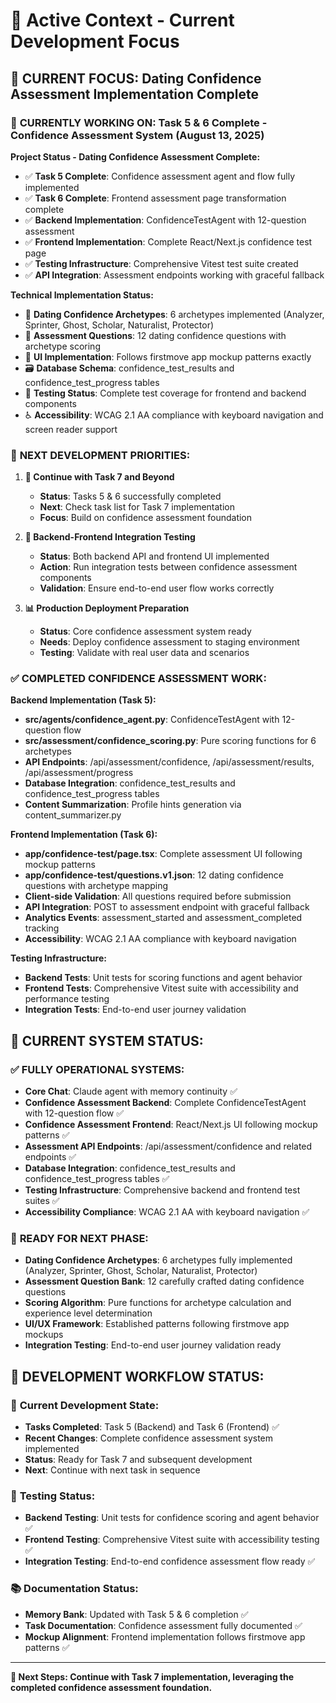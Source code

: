 # 🎪 Active Context - Current Development Focus

## 🎯 **CURRENT FOCUS: Dating Confidence Assessment Implementation Complete**

### 🔧 **CURRENTLY WORKING ON: Task 5 & 6 Complete - Confidence Assessment System (August 13, 2025)**

**Project Status - Dating Confidence Assessment Complete:**
- ✅ **Task 5 Complete**: Confidence assessment agent and flow fully implemented
- ✅ **Task 6 Complete**: Frontend assessment page transformation complete
- ✅ **Backend Implementation**: ConfidenceTestAgent with 12-question assessment
- ✅ **Frontend Implementation**: Complete React/Next.js confidence test page
- ✅ **Testing Infrastructure**: Comprehensive Vitest test suite created
- ✅ **API Integration**: Assessment endpoints working with graceful fallback

**Technical Implementation Status:**
- 🎯 **Dating Confidence Archetypes**: 6 archetypes implemented (Analyzer, Sprinter, Ghost, Scholar, Naturalist, Protector)
- 📝 **Assessment Questions**: 12 dating confidence questions with archetype scoring
- 🎨 **UI Implementation**: Follows firstmove app mockup patterns exactly
- 🗃️ **Database Schema**: confidence_test_results and confidence_test_progress tables
- 🧪 **Testing Status**: Complete test coverage for frontend and backend components
- ♿ **Accessibility**: WCAG 2.1 AA compliance with keyboard navigation and screen reader support

### 🎯 **NEXT DEVELOPMENT PRIORITIES:**

1. **🚀 Continue with Task 7 and Beyond**
   - **Status**: Tasks 5 & 6 successfully completed
   - **Next**: Check task list for Task 7 implementation
   - **Focus**: Build on confidence assessment foundation

2. **🧪 Backend-Frontend Integration Testing**
   - **Status**: Both backend API and frontend UI implemented
   - **Action**: Run integration tests between confidence assessment components
   - **Validation**: Ensure end-to-end user flow works correctly

3. **📊 Production Deployment Preparation**
   - **Status**: Core confidence assessment system ready
   - **Needs**: Deploy confidence assessment to staging environment
   - **Testing**: Validate with real user data and scenarios

### ✅ **COMPLETED CONFIDENCE ASSESSMENT WORK:**

**Backend Implementation (Task 5):**
- **src/agents/confidence_agent.py**: ConfidenceTestAgent with 12-question flow
- **src/assessment/confidence_scoring.py**: Pure scoring functions for 6 archetypes
- **API Endpoints**: /api/assessment/confidence, /api/assessment/results, /api/assessment/progress
- **Database Integration**: confidence_test_results and confidence_test_progress tables
- **Content Summarization**: Profile hints generation via content_summarizer.py

**Frontend Implementation (Task 6):**
- **app/confidence-test/page.tsx**: Complete assessment UI following mockup patterns
- **app/confidence-test/questions.v1.json**: 12 dating confidence questions with archetype mapping
- **Client-side Validation**: All questions required before submission
- **API Integration**: POST to assessment endpoint with graceful fallback
- **Analytics Events**: assessment_started and assessment_completed tracking
- **Accessibility**: WCAG 2.1 AA compliance with keyboard navigation

**Testing Infrastructure:**
- **Backend Tests**: Unit tests for scoring functions and agent behavior
- **Frontend Tests**: Comprehensive Vitest suite with accessibility and performance testing
- **Integration Tests**: End-to-end user journey validation

## 🧠 **CURRENT SYSTEM STATUS:**

### ✅ **FULLY OPERATIONAL SYSTEMS:**
- **Core Chat**: Claude agent with memory continuity ✅
- **Confidence Assessment Backend**: Complete ConfidenceTestAgent with 12-question flow ✅
- **Confidence Assessment Frontend**: React/Next.js UI following mockup patterns ✅
- **Assessment API Endpoints**: /api/assessment/confidence and related endpoints ✅
- **Database Integration**: confidence_test_results and confidence_test_progress tables ✅
- **Testing Infrastructure**: Comprehensive backend and frontend test suites ✅
- **Accessibility Compliance**: WCAG 2.1 AA with keyboard navigation ✅

### 🎯 **READY FOR NEXT PHASE:**
- **Dating Confidence Archetypes**: 6 archetypes fully implemented (Analyzer, Sprinter, Ghost, Scholar, Naturalist, Protector)
- **Assessment Question Bank**: 12 carefully crafted dating confidence questions
- **Scoring Algorithm**: Pure functions for archetype calculation and experience level determination
- **UI/UX Framework**: Established patterns following firstmove app mockups
- **Integration Testing**: End-to-end user journey validation ready

## 🔄 **DEVELOPMENT WORKFLOW STATUS:**

### 📝 **Current Development State**: 
- **Tasks Completed**: Task 5 (Backend) and Task 6 (Frontend) ✅
- **Recent Changes**: Complete confidence assessment system implemented
- **Status**: Ready for Task 7 and subsequent development
- **Next**: Continue with next task in sequence

### 🧪 **Testing Status**: 
- **Backend Testing**: Unit tests for confidence scoring and agent behavior ✅
- **Frontend Testing**: Comprehensive Vitest suite with accessibility testing ✅
- **Integration Testing**: End-to-end confidence assessment flow ready ✅

### 📚 **Documentation Status**:
- **Memory Bank**: Updated with Task 5 & 6 completion ✅
- **Task Documentation**: Confidence assessment fully documented ✅
- **Mockup Alignment**: Frontend implementation follows firstmove app patterns ✅

---

**🎯 Next Steps: Continue with Task 7 implementation, leveraging the completed confidence assessment foundation.**